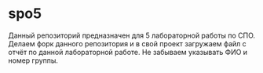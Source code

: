 # spo5
Данный репозиторий предназначен для 5 лабораторной работы по СПО.
Делаем форк данного репозитория и в свой проект загружаем файл с отчёт по данной лабораторной работе. Не забываем указывать ФИО и номер группы.
